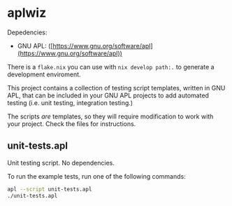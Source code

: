 # aplwiz

Depedencies:

- GNU APL: ([https://www.gnu.org/software/apl](https://www.gnu.org/software/apl))

There is a `flake.nix` you can use with `nix develop path:.` to generate a
development enviroment.

This project contains a collection of testing script templates, written in GNU
APL, that can be included in your GNU APL projects to add automated testing
(i.e. unit testing, integration testing.)

The scripts *are* templates, so they will require modification to work with your
project. Check the files for instructions.

## unit-tests.apl

Unit testing script. No dependencies.

To run the example tests, run one of the following commands:

```sh
apl --script unit-tests.apl
./unit-tests.apl
```
